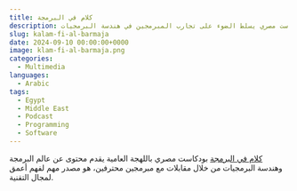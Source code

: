 ```yaml
---
title: كلام في البرمجة
description: بودكاست مصري يسلط الضوء على تجارب المبرمجين في هندسة البرمجيات
slug: kalam-fi-al-barmaja
date: 2024-09-10 00:00:00+0000
image: klam-fi-al-barmaja.png
categories:
  - Multimedia
languages:
  - Arabic
tags:
  - Egypt
  - Middle East
  - Podcast
  - Programming
  - Software
---
```


[كلام في البرمجة](https://www.youtube.com/watch?v=Bc54K9SbzUM&list=PL8q8h6vqfkSUBH_JiV5-2fPmHuSIDABdW&index=2) بودكاست مصري باللهجة العامية يقدم محتوى عن عالم البرمجة وهندسة البرمجيات من خلال مقابلات مع مبرمجين محترفين، هو مصدر مهم لفهم أعمق لمجال التقنية.
